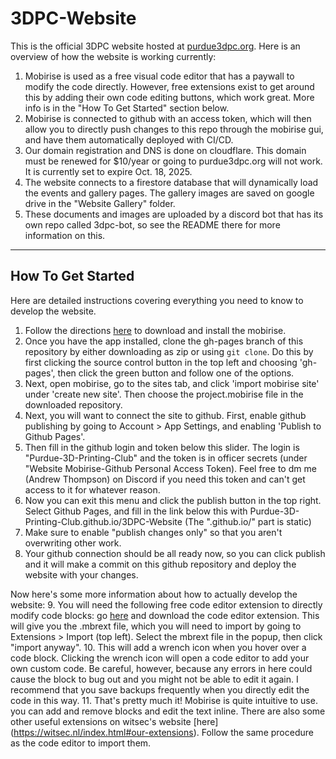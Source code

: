 # 3DPC-Website

This is the official 3DPC website hosted at [purdue3dpc.org](https://purdue3dpc.org/). 
Here is an overview of how the website is working currently:
1. Mobirise is used as a free visual code editor that has a paywall to modify the code directly. However, free extensions exist to get around this by adding their own code editing buttons, which work great. More info is in the "How To Get Started" section below.
2. Mobirise is connected to github with an access token, which will then allow you to directly push changes to this repo through the mobirise gui, and have them automatically deployed with CI/CD.
3. Our domain registration and DNS is done on cloudflare. This domain must be renewed for $10/year or going to purdue3dpc.org will not work. It is currently set to expire Oct. 18, 2025.
4. The website connects to a firestore database that will dynamically load the events and gallery pages. The gallery images are saved on google drive in the "Website Gallery" folder.
5. These documents and images are uploaded by a discord bot that has its own repo called 3dpc-bot, so see the README there for more information on this.

------
## How To Get Started
Here are detailed instructions covering everything you need to know to develop the website. 
1. Follow the directions [here](https://mobirise.com/help/start-362.html) to download and install the mobirise.
2. Once you have the app installed, clone the gh-pages branch of this repository by either downloading as zip or using `git clone`. Do this by first clicking the source control button in the top left and choosing 'gh-pages', then click the green button and follow one of the options.
3. Next, open mobirise, go to the sites tab, and click 'import mobirise site' under 'create new site'. Then choose the project.mobirise file in the downloaded repository.
4. Next, you will want to connect the site to github. First, enable github publishing by going to Account > App Settings, and enabling 'Publish to Github Pages'.
5. Then fill in the github login and token below this slider. The login is "Purdue-3D-Printing-Club" and the token is in officer secrets (under "Website Mobirise-Github Personal Access Token). Feel free to dm me (Andrew Thompson) on Discord if you need this token and can't get access to it for whatever reason.
6. Now you can exit this menu and click the publish button in the top right. Select Github Pages, and fill in the link below this with Purdue-3D-Printing-Club.github.io/3DPC-Website (The ".github.io/" part is static)
7. Make sure to enable "publish changes only" so that you aren't overwriting other work.
8. Your github connection should be all ready now, so you can click publish and it will make a commit on this github repository and deploy the website with your changes.

Now here's some more information about how to actually develop the website:
9. You will need the following free code editor extension to directly modify code blocks: go [here](https://witsec.nl/extension-code-editor.html) and download the code editor extension. This will give you the .mbrext file, which you will need to import by going to Extensions > Import (top left). Select the mbrext file in the popup, then click "import anyway". 
10. This will add a wrench icon when you hover over a code block. Clicking the wrench icon will open a code editor to add your own custom code. Be careful, however, because any errors in here could cause the block to bug out and you might not be able to edit it again. I recommend that you save backups frequently when you directly edit the code in this way.
11. That's pretty much it! Mobirise is quite intuitive to use. you can add and remove blocks and edit the text inline. There are also some other useful extensions on witsec's website [here] (https://witsec.nl/index.html#our-extensions). Follow the same procedure as the code editor to import them.





